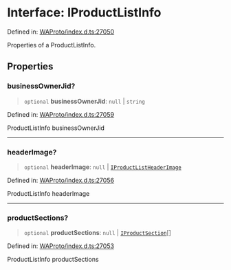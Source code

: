 # Interface: IProductListInfo

Defined in: [WAProto/index.d.ts:27050](https://github.com/Fokusdotid/bail/blob/043003e0dc220c8f52aef36f90c7026f3a192427/WAProto/index.d.ts#L27050)

Properties of a ProductListInfo.

## Properties

### businessOwnerJid?

> `optional` **businessOwnerJid**: `null` \| `string`

Defined in: [WAProto/index.d.ts:27059](https://github.com/Fokusdotid/bail/blob/043003e0dc220c8f52aef36f90c7026f3a192427/WAProto/index.d.ts#L27059)

ProductListInfo businessOwnerJid

***

### headerImage?

> `optional` **headerImage**: `null` \| [`IProductListHeaderImage`](IProductListHeaderImage.md)

Defined in: [WAProto/index.d.ts:27056](https://github.com/Fokusdotid/bail/blob/043003e0dc220c8f52aef36f90c7026f3a192427/WAProto/index.d.ts#L27056)

ProductListInfo headerImage

***

### productSections?

> `optional` **productSections**: `null` \| [`IProductSection`](IProductSection.md)[]

Defined in: [WAProto/index.d.ts:27053](https://github.com/Fokusdotid/bail/blob/043003e0dc220c8f52aef36f90c7026f3a192427/WAProto/index.d.ts#L27053)

ProductListInfo productSections
